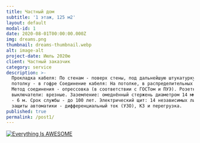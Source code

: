 ```yaml
---
title: Частный дом
subtitle: '1 этаж, 125 м2'
layout: default
modal-id: 1
date: 2020-08-01T00:00:00.000Z
img: dreams.png
thumbnail: dreams-thumbnail.webp
alt: image-alt
project-date: Июль 2020ю
client: Частный заказчик
category: service
description: >-
  Прокладка кабеля: По стенам - поверх стены, под дальнейшую штукатурку. По
  потолку - в гофре Соединение кабеля: На потолке, в распределительных коробках.
  Метод соединения - опрессовка (в соответствии с ГОСТом и ПУЭ). Розетки и
  выключатели: врезные. Заземление: омеднённый стержень диаметром 14 мм. Глубина
  - 6 м. Срок службы - до 100 лет. Электрический щит: 14 независимых линий. Тип
  защиты автоматики - дифференциальный ток (УЗО), КЗ и перегрузка.
published: true
permalink: /post1/
---
```

[![Everything Is AWESOME](https://img.youtube.com/vi/StTqXEQ2l-Y/0.jpg)](https://www.youtube.com/watch?v=StTqXEQ2l-Y "Everything Is AWESOME")
